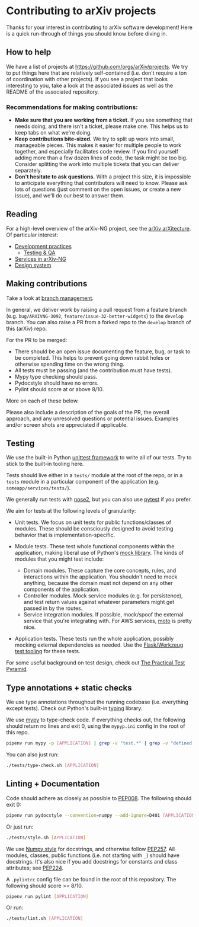 # Contributing to arXiv projects

Thanks for your interest in contributing to arXiv software development! Here
is a quick run-through of things you should know before diving in.

## How to help

We have a list of projects at https://github.com/orgs/arXiv/projects. We try to
put things here that are relatively self-contained (i.e. don't require a ton of
coordination with other projects). If you see a project that looks interesting
to you, take a look at the associated issues as well as the README of the
associated repository.

### Recommendations for making contributions:

- **Make sure that you are working from a ticket.** If you see something that
  needs doing, and there isn't a ticket,  please make one. This helps us to
  keep tabs on what we're doing.
- **Keep contributions bite-sized.** We try to split up work into small,
  manageable pieces. This makes it easier for multiple people to work together,
  and especially facilitates code review. If you find yourself adding more than
  a few dozen lines of code, the task might be too big. Consider splitting the
  work into multiple tickets that you can deliver separately.
- **Don't hesitate to ask questions.** With a project this size, it is
  impossible to anticipate everything that contributors will need to know.
  Please ask lots of questions (just comment on the open issues, or create a
  new issue), and we'll do our best to answer them.

## Reading

For a high-level overview of the arXiv-NG project, see the [arXiv
arXitecture](https://arxiv.github.io/arxiv-arxitecture/). Of particular
interest:

- [Development practices](https://arxiv.github.io/arxiv-arxitecture/crosscutting/development_practices.html)
  - [Testing & QA](https://arxiv.github.io/arxiv-arxitecture/crosscutting/development_practices.html#testing-qa)
- [Services in arXiv-NG](https://arxiv.github.io/arxiv-arxitecture/crosscutting/services.html)
- [Design system](https://arxiv.github.io/arxiv-arxitecture/crosscutting/design_system.html)

## Making contributions

Take a look at [branch
management](https://arxiv.github.io/arxiv-arxitecture/crosscutting/development_practices.html#branch-management).

In general, we deliver work by raising a pull request from a feature branch
(e.g. ``bug/ARXIVNG-3092``, ``feature/issue-32-better-widgets``) to the
``develop`` branch. You can also raise a PR from a forked repo to the
``develop`` branch of this (arXiv) repo.

For the PR to be merged:

- There should be an open issue documenting the feature, bug, or task to be
  completed. This helps to prevent going down rabbit holes or otherwise
  spending time on the wrong thing.
- All tests must be passing (and the contribution must have tests).
- Mypy type checking should pass.
- Pydocstyle should have no errors.
- Pylint should score at or above 8/10.

More on each of these below.

Please also include a description of the goals of the PR, the overall approach,
and any unresolved questions or potential issues. Examples and/or screen shots
are appreciated if applicable.

## Testing

We use the built-in Python [unittest
framework](https://docs.python.org/3/library/unittest.html) to write all of our
tests. Try to stick to the built-in tooling here.

Tests should live either in a ``tests/`` module at the root of the repo, or 
in a ``tests`` module in a particular component of the application (e.g. 
``someapp/services/tests/``).

We generally run tests with [nose2](https://github.com/nose-devs/nose2), but
you can also use [pytest](https://docs.pytest.org/en/latest/) if you prefer.

We aim for tests at the following levels of granularity:

- Unit tests. We focus on unit tests for public functions/classes of modules.
  These should be consciously designed to avoid testing behavior that is 
  implementation-specific.
- Module tests. These test whole functional components within the application,
  making liberal use of Python's [mock
  library](https://docs.python.org/3/library/unittest.mock.html). The kinds of
  modules that you might test include:

  - Domain modules. These capture the core concepts, rules, and interactions
    within the application. You shouldn't need to mock anything, because the
    domain must not depend on any other components of the application.
  - Controller modules. Mock service modules (e.g. for persistence), and test
    return values against whatever parameters might get passed in by the
    routes.
  - Service integration modules. If possible, mock/spoof the external service
    that you're integrating with. For AWS services,
    [moto](https://github.com/spulec/moto) is pretty nice.

- Application tests. These tests run the whole application, possibly mocking
  external dependencies as needed. Use the [Flask/Werkzeug test
  tooling](http://flask.pocoo.org/docs/1.0/testing/) for these tests.

For some useful background on test design, check out [The Practical Test
Pyramid](https://martinfowler.com/articles/practical-test-pyramid.html).

## Type annotations + static checks

We use type annotations throughout the running codebase (i.e. everything except
tests). Check out Python's built-in
[typing](https://docs.python.org/3/library/typing.html) library. 

We use [mypy](https://mypy.readthedocs.io/en/latest/) to type-check code. If
everything checks out, the following should return no lines and exit 0, using 
the ``mypyp.ini`` config in the root of this repo.

```bash
pipenv run mypy -p [APPLICATION] | grep -v "test.*" | grep -v "defined here"
```

You can also just run:

```bash
./tests/type-check.sh [APPLICATION]
```

## Linting + Documentation

Code should adhere as closely as possible to
[PEP008](https://www.python.org/dev/peps/pep-0008/). The following should
exit 0:

```bash
pipenv run pydocstyle --convention=numpy --add-ignore=D401 [APPLICATION]
```

Or just run:

```bash
./tests/style.sh [APPLICATION]
```

We use [Numpy
style](https://github.com/numpy/numpy/blob/master/doc/HOWTO_DOCUMENT.rst.txt)
for docstrings, and otherwise follow
[PEP257](https://www.python.org/dev/peps/pep-0257/). All modules, classes,
public functions (i.e. not starting with ``_``) should have docstrings. It's
also nice if you add docstrings for constants and class attributes; see
[PEP224](https://www.python.org/dev/peps/pep-0224/).

A ``.pylintrc`` config file can be found in the root of this repository. The 
following should score >= 8/10.

```bash
pipenv run pylint [APPLICATION]
```

Or run:

```bash
./tests/lint.sh [APPLICATION]
```